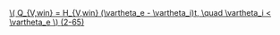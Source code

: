 <a href="/eco2_guide_center/1.%20ECO2%20Logic%20Guide/Hee1_Equation_List.html" class="equation-link" target="_blank" rel="noopener noreferrer">
  \( Q_{V,win} = H_{V,win} (\vartheta_e - \vartheta_i)t, \quad \vartheta_i < \vartheta_e \) <span class="eq-number">(2-65)</span>
</a>
